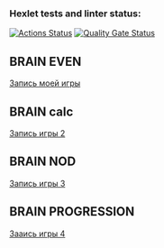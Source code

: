 ### Hexlet tests and linter status:
[![Actions Status](https://github.com/Perfectblue1710/frontend-project-44/actions/workflows/hexlet-check.yml/badge.svg)](https://github.com/Perfectblue1710/frontend-project-44/actions)
[![Quality Gate Status](https://sonarcloud.io/api/project_badges/measure?project=Perfectblue1710_frontend-project-44&metric=alert_status)](https://sonarcloud.io/summary/new_code?id=Perfectblue1710_frontend-project-44)
## BRAIN EVEN
[Запись моей игры][def]

[def]: https://asciinema.org/connect/e1b2b7dc-77b8-4bec-8796-c72952ad805b

## BRAIN calc
[Запись игры 2](https://asciinema.org/connect/e1b2b7dc-77b8-4bec-8796-c72952ad805b)
## BRAIN NOD
[Запись игры 3](https://asciinema.org/connect/e1b2b7dc-77b8-4bec-8796-c72952ad805b)
## BRAIN PROGRESSION
[Зааись игры 4](https://asciinema.org/connect/e1b2b7dc-77b8-4bec-8796-c72952ad805b)